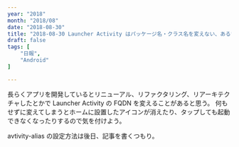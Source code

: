 ```yaml
---
year: "2018"
month: "2018/08"
date: "2018-08-30"
title: "2018-08-30 Launcher Activity はパッケージ名・クラス名を変えない、あるいは activity-alias を使う"
draft: false
tags: [
    "日報",
    "Android"
]

---
```


長らくアプリを開発しているとリニューアル、リファクタリング、リアーキテクチャしたとかで Launcher Activity の FQDN を変えることがあると思う。
何もせずに変えてしまうとホームに設置したアイコンが消えたり、タップしても起動できなくなったりするので気を付けよう。

avtivity-alias の設定方法は後日、記事を書くつもり。
